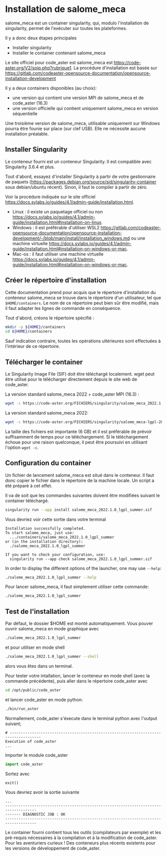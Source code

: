 
# Installation de salome_meca 

salome_meca est un container singularity, qui, modulo  l'installation de singularity, permet de l'exécuter sur toutes les plateformes.

Il y a donc deux étapes principales
- Installer singularity
- Installer le container contenant salome_meca

Le site officiel pour code_aster est salome_meca est https://code-aster.org/V2/spip.php?rubrique1.
La procédure d'installation est basée sur https://gitlab.com/codeaster-opensource-documentation/opensource-installation-development

Il y a deux containers disponibles (au choix):
- une version qui contient une version MPI de salome_meca et de code_aster (16.3)
- une version officielle qui contient uniquement salome_meca en version séquentielle

Une troisième version de salome_meca, utilisable uniquement sur Windows pourra être founie sur place (sur clef USB). Elle ne nécessite
aucune installation préalable.

## Installer Singularity

Le conteneur fourni est un conteneur Singularity. Il est compatible avec Singularity 3.6.4 et plus.

Tout d'abord, essayez d'installer Singularity à partir de votre gestionnaire de paquets (https://packages.debian.org/source/sid/singularity-container sous debian/ubuntu récent).
Sinon, il faut le compiler à partir de zéro.

Voir la procédure indiquée sur le site officiel https://docs.sylabs.io/guides/4.1/admin-guide/installation.html. 

- Linux : il existe un paquetage officiel ou non https://docs.sylabs.io/guides/4.1/admin-guide/installation.html#installation-on-linux. 
- Windows : il est préférable d'utiliser WSL2 https://gitlab.com/codeaster-opensource-documentation/opensource-installation-development/-/blob/main/install/installation_windows.md ou une machine virtuelle https://docs.sylabs.io/guides/4.1/admin-guide/installation.html#installation-on-windows-or-mac.
- Mac-os : il faut utiliser une machine virtuelle https://docs.sylabs.io/guides/4.1/admin-guide/installation.html#installation-on-windows-or-mac.

## Créer le répertoire d'installation

Cette documentation prend pour acquis que le répertoire d'installation du conteneur salome_meca se trouve dans le répertoire 
d'un utilisateur, tel que `$HOME/containers`. Le nom de ce répertoire peut bien sûr être modifié, mais il faut adapter les lignes de commande en conséquence.

Tout d'abord, créons le répertoire spécifié :

```bash
mkdir -p ${HOME}/containers
cd ${HOME}/containers
```

Sauf indication contraire, toutes les opérations ultérieures sont effectuées à l'intérieur de ce répertoire.

## Télécharger le container

Le Singularity Image File (SIF) doit être téléchargé localement. wget peut être
utilisé pour le télécharger directement depuis le site web de code_aster.

La version standard salome_meca 2022 + code_aster MPI (16.3) :

```bash
wget -c https://code-aster.org/FICHIERS/singularity/salome_meca_2022.1.0_lgpl_summer.sif
```

La version standard salome_meca 2022:

```bash
wget -c https://code-aster.org/FICHIERS/singularity/salome_meca-lgpl-2022.1.0-1-20221225-scibian-9.sif
```

La taille des fichiers est importante (6 GB) et il est préférable de prévoir suffisamment de temps pour ce téléchargement.
Si le téléchargement échoue pour une raison quelconque, il peut être poursuivi en utilisant l'option `wget -c`.

## Configuration du container

Un fichier de lancement salome_meca est situé dans le conteneur. Il faut donc
copier le fichier dans le répertoire de la machine locale. Un script a été préparé
à cet effet.

Il va de soit que les commandes suivantes doivent être modifiées suivant le container téléchargé.

```bash
singularity run --app install salome_meca_2022.1.0_lgpl_summer.sif
```

Vous devriez voir cette sortie dans votre terminal

```none
Installation successfully completed.
To start salome_meca, just use:
  .../containers/salome_meca_2022.1.0_lgpl_summer
or (in the installation directory):
  ./salome_meca_2022.1.0_lgpl_summer

If you want to check your configuration, use:
  singularity run --app check salome_meca_2022.1.0_lgpl_summer.sif
```

In order to display the different options of the launcher, one may use
`--help`:

```bash
./salome_meca_2022.1.0_lgpl_summer --help
```

Pour lancer salome_meca, il faut simplement utiliser cette commande:

```bash
./salome_meca_2022.1.0_lgpl_summer
```

## Test de l'installation

Par défaut, le dossier $HOME est monté automatiquement. Vous pouver ouvrir salome_meca en mode graphique avec

```bash
./salome_meca_2022.1.0_lgpl_summer
```

et pour utiliser en mode shell
```bash
./salome_meca_2022.1.0_lgpl_summer --shell
```

alors vous êtes dans un terminal.

Pour tester votre intallation, lancer le conteneur en mode shell (avec la commande précédente), 
puis aller dans le répertoire code_aster avec

```bash
cd /opt/public/code_aster
```
et lancer code_aster en mode python:

```bash
./bin/run_aster
```
Normallement, code_aster s'éxecute dans le terminal python avec l'output suivant;

```none
# ------------------------------------------------------------------------------------
Execution of code_aster
...
```
Importer le module code_aster
```python
import code_aster
```

Sortez avec
```python
exit()
```
Vous devriez avoir la sortie suivante

```none
...
------------------------------------------------------------------------------------
------- DIAGNOSTIC JOB : OK
------------------------------------------------------------------------------------
```

Le container fourni contient tous les outils (compilateurs par exemple) et les pré-requis nécessaires à la compilation et à
la modification de code_aster. Pour les aventuriers curieux ! 
Des conteneurs plus récents existents pour les versions de développement de code_aster.